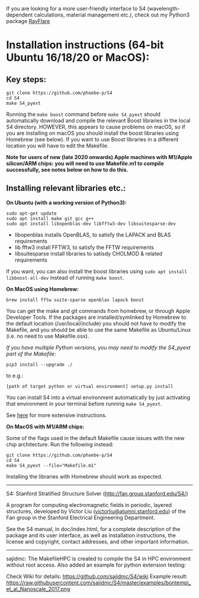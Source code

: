 If you are looking for a more user-friendly interface to S4 (wavelength-dependent calculations, material management etc.), check out my Python3 package [RayFlare](https://rayflare.readthedocs.io)

# Installation instructions (64-bit Ubuntu 16/18/20 or MacOS):

## Key steps:

```
git clone https://github.com/phoebe-p/S4
cd S4
make S4_pyext
```

Running the `make boost` command before `make S4_pyext` should automatically download and compile the relevant Boost libraries in the local S4 directory. 
HOWEVER, this appears to cause problems on macOS, so if you are installing on macOS you should install the boost libraries 
using Homebrew (see below). If you want to use Boost libraries in a different location you will have to edit the Makefile.

**Note for users of new (late 2020 onwards) Apple machines with M1/Apple silicon/ARM chips: you will need to use Makefile.m1
to compile successfully, see notes below on how to do this.**

## Installing relevant libraries etc.:

**On Ubuntu (with a working version of Python3):**

```
sudo apt-get update
sudo apt install make git gcc g++
sudo apt install libopenblas-dev libfftw3-dev libsuitesparse-dev
```

- libopenblas installs OpenBLAS, to satisfy the LAPACK and BLAS requirements
- lib fftw3 install FFTW3, to satisfy the FFTW requirements
- libsuitesparse install libraries to satisdy CHOLMOD & related requirements

If you want, you can also install the boost libraries using `sudo apt install libboost-all-dev` instead of running `make boost`.

**On MacOS using Homebrew:**

```
brew install fftw suite-sparse openblas lapack boost
```

You can get the make and git commands from homebrew, or through Apple Developer Tools. If the packages are installed/symlinked by Homebrew to the default location (/usr/local/include) you should not have to modify the Makefile, and you should be able to use the same Makefile as Ubuntu/Linux (i.e. no need to use Makefile.osx).

*If you have multiple Python versions, you may need to modify the S4_pyext part of the Makefile:*

````
pip3 install --upgrade ./
````

to e.g.:
```
[path of target python or virtual environment] setup.py install
```

You can install S4 into a virtual environment automatically by just activating that environment in your terminal before running `make S4_pyext`.

See [here](https://rayflare.readthedocs.io/en/latest/Installation/installation.html) for more extensive instructions.


**On MacOS with M1/ARM chips:**

Some of the flags used in the default Makefile cause issues with the new chip architecture. Run the following instead:

```
git clone https://github.com/phoebe-p/S4
cd S4
make S4_pyext --file="Makefile.m1"
```

Installing the libraries with Homebrew should work as expected.

-------------------------------------

S4: Stanford Stratified Structure Solver (http://fan.group.stanford.edu/S4/)

A program for computing electromagnetic fields in periodic, layered
structures, developed by Victor Liu (victorliu@alumni.stanford.edu) of the
Fan group in the Stanford Electrical Engineering Department.

See the S4 manual, in doc/index.html, for a complete
description of the package and its user interface, as well as
installation instructions, the license and copyright, contact
addresses, and other important information.

---------------------------------------

sajidmc: The MakefileHPC is created to compile the S4 in HPC environment without
root access. Also added an example for python extension testing: 

Check Wiki for details: https://github.com/sajidmc/S4/wiki
Example result: https://raw.githubusercontent.com/sajidmc/S4/master/examples/bontempi_et_al_Nanoscale_2017.png

